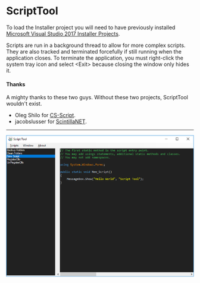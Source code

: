# ScriptTool

To load the Installer project you will need to have previously installed [Microsoft Visual Studio 2017 Installer Projects](https://marketplace.visualstudio.com/items?itemName=VisualStudioProductTeam.MicrosoftVisualStudio2017InstallerProjects).

Scripts are run in a background thread to allow for more complex scripts.  They are also tracked and terminated forcefully if still running when the application closes.  To terminate the application, you must right-click the system tray icon and select &lt;Exit&gt; because closing the window only hides it.

#### Thanks
A mighty thanks to these two guys. Without these two projects, ScriptTool wouldn't exist.
* Oleg Shilo for [CS-Script](https://github.com/oleg-shilo/cs-script).
* jacobslusser for [ScintillaNET](https://github.com/jacobslusser/ScintillaNET).

___
![alt text](https://github.com/mode51/ScriptTool/blob/master/Src/ScriptTool.png)

